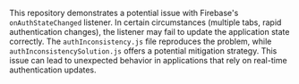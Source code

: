 This repository demonstrates a potential issue with Firebase's `onAuthStateChanged` listener.  In certain circumstances (multiple tabs, rapid authentication changes), the listener may fail to update the application state correctly.  The `authInconsistency.js` file reproduces the problem, while `authInconsistencySolution.js` offers a potential mitigation strategy. This issue can lead to unexpected behavior in applications that rely on real-time authentication updates.